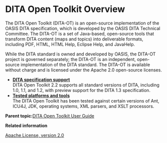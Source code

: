 # DITA Open Toolkit Overview

The DITA Open Toolkit \(DITA-OT\) is an open-source implementation of the OASIS DITA specification, which is developed by the OASIS DITA Technical Committee. The DITA-OT is a set of Java-based, open-source tools that transform DITA content \(maps and topics\) into deliverable formats, including PDF, HTML, HTML Help, Eclipse Help, and JavaHelp.

While the DITA standard is owned and developed by OASIS, the DITA-OT project is governed separately; the DITA-OT is an independent, open-source implementation of the DITA standard. The DITA-OT is available without charge and is licensed under the Apache 2.0 open-source licenses.

-   **[DITA specification support](../user-guide/DITA_spec-support.md)**  
DITA Open Toolkit 2.2 supports all standard versions of DITA, including 1.0, 1.1, and 1.2, with preview support for the DITA 1.3 specification.
-   **[Tested platforms and tools](../user-guide/tested-tools.md)**  
The DITA Open Toolkit has been tested against certain versions of Ant, ICU4J, JDK, operating systems, XML parsers, and XSLT processors.

**Parent topic:**[DITA Open Toolkit User Guide](../user-guide/index.md)

**Related information**  


[Apache License, version 2.0](http://www.apache.org/licenses/LICENSE-2.0)

